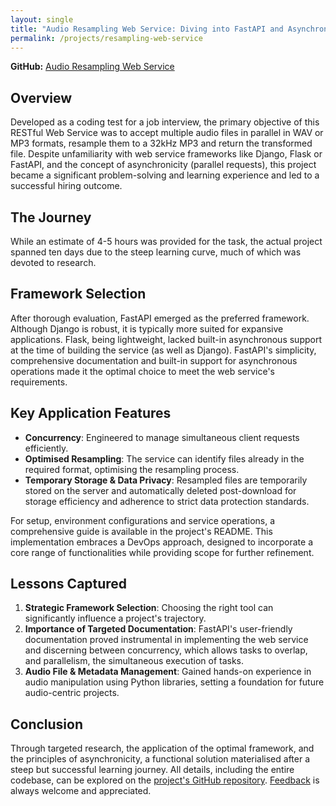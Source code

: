 ```yaml
---
layout: single
title: "Audio Resampling Web Service: Diving into FastAPI and Asynchronous Programming"
permalink: /projects/resampling-web-service
---
```


**GitHub:** [Audio Resampling Web Service](https://github.com/adobiss/resample-web-service)

## Overview

Developed as a coding test for a job interview, the primary objective of this RESTful Web Service was to accept multiple audio files in parallel in WAV or MP3 formats, resample them to a 32kHz MP3 and return the transformed file. Despite unfamiliarity with web service frameworks like Django, Flask or FastAPI, and the concept of asynchronicity (parallel requests), this project became a significant problem-solving and learning experience and led to a successful hiring outcome.

## The Journey

While an estimate of 4-5 hours was provided for the task, the actual project spanned ten days due to the steep learning curve, much of which was devoted to research.

## Framework Selection ##

After thorough evaluation, FastAPI emerged as the preferred framework. Although Django is robust, it is typically more suited for expansive applications. Flask, being lightweight, lacked built-in asynchronous support at the time of building the service (as well as Django). FastAPI's simplicity, comprehensive documentation and built-in support for asynchronous operations made it the optimal choice to meet the web service's requirements.

## Key Application Features

- **Concurrency**: Engineered to manage simultaneous client requests efficiently.
- **Optimised Resampling**: The service can identify files already in the required format, optimising the resampling process.
- **Temporary Storage & Data Privacy**: Resampled files are temporarily stored on the server and automatically deleted post-download for storage efficiency and adherence to strict data protection standards.

For setup, environment configurations and service operations, a comprehensive guide is available in the project's README. This implementation embraces a DevOps approach, designed to incorporate a core range of functionalities while providing scope for further refinement.

## Lessons Captured

1. **Strategic Framework Selection**: Choosing the right tool can significantly influence a project's trajectory.
2. **Importance of Targeted Documentation**: FastAPI's user-friendly documentation proved instrumental in implementing the web service and discerning between concurrency, which allows tasks to overlap, and parallelism, the simultaneous execution of tasks.
3. **Audio File & Metadata Management**: Gained hands-on experience in audio manipulation using Python libraries, setting a foundation for future audio-centric projects.

## Conclusion

Through targeted research, the application of the optimal framework, and the principles of asynchronicity, a functional solution materialised after a steep but successful learning journey. All details, including the entire codebase, can be explored on the [project's GitHub repository](https://github.com/adobiss/resample-web-service). [Feedback](/contact/) is always welcome and appreciated.
